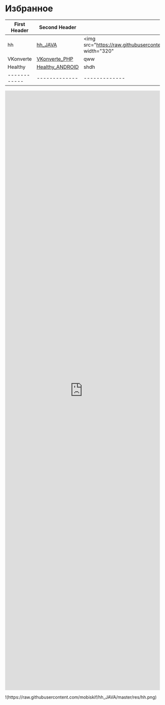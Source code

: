 # Избранное

First Header | Second Header | img
------------ | ------------- | -------------
hh | <a href="https://mobiskif.github.io/hh_JAVA/" target="t1">hh_JAVA</a> | <img src="https://raw.githubusercontent.com/mobiskif/hh_JAVA/master/res/hh.png" width="320" 
VKonverte | <a href="https://mobiskif.github.io/VKonverte_PHP/" target="t1">VKonverte_PHP</a> | qww
Healthy | <a href="https://mobiskif.github.io/Healthy_ANDROID/" target="t1">Healthy_ANDROID</a> | shdh
------------ | ------------- | -------------

<p><iframe src="https://mobiskif.github.io/hh_JAVA/" width="100%" height="50%" frameborder="0"></iframe></p>
!(https://raw.githubusercontent.com/mobiskif/hh_JAVA/master/res/hh.png)
